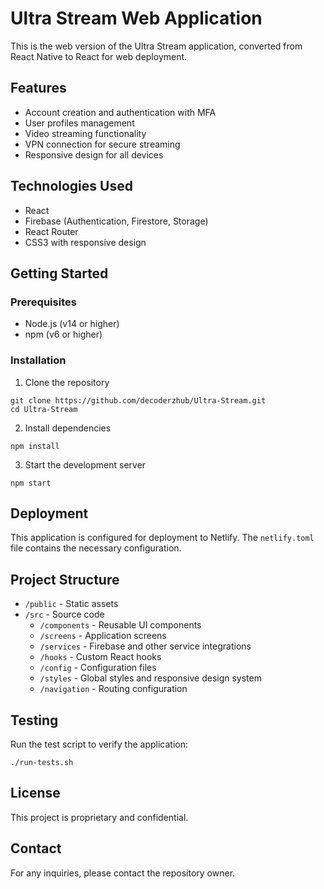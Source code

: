 # Ultra Stream Web Application

This is the web version of the Ultra Stream application, converted from React Native to React for web deployment.

## Features

- Account creation and authentication with MFA
- User profiles management
- Video streaming functionality
- VPN connection for secure streaming
- Responsive design for all devices

## Technologies Used

- React
- Firebase (Authentication, Firestore, Storage)
- React Router
- CSS3 with responsive design

## Getting Started

### Prerequisites

- Node.js (v14 or higher)
- npm (v6 or higher)

### Installation

1. Clone the repository
```
git clone https://github.com/decoderzhub/Ultra-Stream.git
cd Ultra-Stream
```

2. Install dependencies
```
npm install
```

3. Start the development server
```
npm start
```

## Deployment

This application is configured for deployment to Netlify. The `netlify.toml` file contains the necessary configuration.

## Project Structure

- `/public` - Static assets
- `/src` - Source code
  - `/components` - Reusable UI components
  - `/screens` - Application screens
  - `/services` - Firebase and other service integrations
  - `/hooks` - Custom React hooks
  - `/config` - Configuration files
  - `/styles` - Global styles and responsive design system
  - `/navigation` - Routing configuration

## Testing

Run the test script to verify the application:
```
./run-tests.sh
```

## License

This project is proprietary and confidential.

## Contact

For any inquiries, please contact the repository owner.